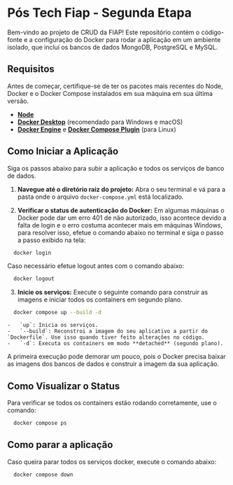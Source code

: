 # Pós Tech Fiap - Segunda Etapa

Bem-vindo ao projeto de CRUD da FIAP! Este repositório contém o código-fonte e a configuração do Docker para rodar a aplicação em um ambiente isolado, que inclui os bancos de dados MongoDB, PostgreSQL e MySQL.

## Requisitos

Antes de começar, certifique-se de ter os pacotes mais recentes do Node, Docker e o Docker Compose instalados em sua máquina em sua última versão.

-   [**Node**](https://www.nodejs.tech/pt-br) 
-   [**Docker Desktop**](https://www.docker.com/products/docker-desktop/) (recomendado para Windows e macOS)
-   [**Docker Engine**](https://docs.docker.com/engine/install/) e [**Docker Compose Plugin**](https://docs.docker.com/compose/install/linux/) (para Linux)

## Como Iniciar a Aplicação

Siga os passos abaixo para subir a aplicação e todos os serviços de banco de dados.

1.  **Navegue até o diretório raiz do projeto:**
    Abra o seu terminal e vá para a pasta onde o arquivo `docker-compose.yml` está localizado.

2.  **Verificar o status de autenticação do Docker:**
    Em algumas máquinas o Docker pode dar um erro 401 de não autorizado, isso acontece devido a falta de login e o erro costuma acontecer mais em máquinas Windows, para resolver isso, efetue o comando abaixo no terminal e siga o passo a passo exibido na tela:

```bash
  docker login
```

Caso necessário efetue logout antes com o comando abaixo:


```bash
  docker logout
```


3.  **Inicie os serviços:**
    Execute o seguinte comando para construir as imagens e iniciar todos os containers em segundo plano.

```bash
  docker compose up --build -d
```

    -   `up`: Inicia os serviços.
    -   `--build`: Reconstroi a imagem do seu aplicativo a partir do `Dockerfile`. Use isso quando tiver feito alterações no código.
    -   `-d`: Executa os containers em modo **detached** (segundo plano).

A primeira execução pode demorar um pouco, pois o Docker precisa baixar as imagens dos bancos de dados e construir a imagem da sua aplicação.

## Como Visualizar o Status

Para verificar se todos os containers estão rodando corretamente, use o comando:

```bash
  docker compose ps
```

## Como parar a aplicação

Caso queira parar todos os serviços docker, execute o comando abaixo:

```bash
  docker compose down
```

